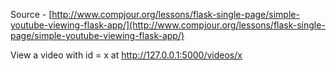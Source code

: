 Source - [http://www.compjour.org/lessons/flask-single-page/simple-youtube-viewing-flask-app/](http://www.compjour.org/lessons/flask-single-page/simple-youtube-viewing-flask-app/)

View a video with id = x at http://127.0.0.1:5000/videos/x
